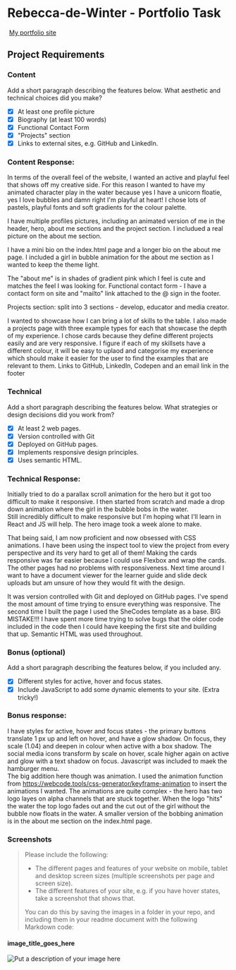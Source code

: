 #  Rebecca-de-Winter - Portfolio Task
​
[My portfolio site](https://rebecca-de-winter.github.io/)
​
## Project Requirements

### Content
 Add a short paragraph describing the features below. What aesthetic and technical choices did you make? 
- [x] At least one profile picture
- [x] Biography (at least 100 words)
- [x] Functional Contact Form
- [x] "Projects" section
- [x] Links to external sites, e.g. GitHub and LinkedIn.
​
### Content Response:
In terms of the overall feel of the website, I wanted an active and playful feel that shows off my creative side. For this reason I wanted to have my animated character play in the water because yes I have a unicorn floatie, yes I love bubbles and damn right I'm playful at heart!  I chose lots of pastels, playful fonts and soft gradients for the colour palette. <br>

I have multiple profiles pictures, including an animated version of me in the header, hero, about me sections and the project section. I includued a real picture on the about me section. <br>

I have a mini bio on the index.html page and a longer bio on the about me page. I included a girl in bubble animation for the about me section as I wanted to keep the theme light. 

The "about me" is in shades of gradient pink which I feel is cute and matches the feel I was looking for. 
Functional contact form - I have a contact form on site and "mailto" link attached to the @ sign in the footer.

Projects section: split into 3 sections - develop, educator and media creator. 

I wanted to showcase how I can bring a lot of skills to the table. I also made a projects page with three example types for each that showcase the depth of my experience. I chose cards because they define different projects easily and are very responsive. 
I figure if each of my skillsets have a different colour, it will be easy to uplaod and categorise my experience which should make it easier for the user to find the examples that are relevant to them.  Links to GitHub, LinkedIn, Codepen and an email link in the footer<br>


### Technical
 Add a short paragraph describing the features below. What strategies or design decisions did you work from? 
- [x] At least 2 web pages.
- [x] Version controlled with Git
- [x] Deployed on GitHub pages.
- [x] Implements responsive design principles.
- [x] Uses semantic HTML.

### Technical Response: 
Initially tried to do a parallax scroll animation for the hero but it got too difficult to make it responsive. I then started from scratch and made a drop down animation where the girl in the bubble bobs in the water.  
Still incredibly difficult to make responsive but I'm hoping what I'll learn in React and JS will help. 
The hero image took a week alone to make. 

That being said, I am now proficient and now obsessed with CSS animations. I have been using the inspect tool to view the project from every perspective and its very hard to get all of them! Making the cards responsive was far easier because I could use Flexbox and wrap the cards. The other pages had no problems with responsiveness. Next time around I want to have a document viewer for the learner guide and slide deck uploads but am unsure of how they would fit with the design.  <br>

It was version controlled with Git and deployed on GitHub pages. I've spend the most amount of time trying to ensure everything was responsive. The second time I built the page I used the SheCodes template as a base. BIG MISTAKE!!! I have spent more time trying to solve bugs that the older code included in the code then I could have keeping the first site and building that up. Semantic HTML was used throughout. 

### Bonus (optional)
 Add a short paragraph describing the features below, if you included any. 
- [x] Different styles for active, hover and focus states.
- [x] Include JavaScript to add some dynamic elements to your site. (Extra tricky!)
​
### Bonus response: 
I have styles for active, hover and focus states - the primary buttons translate 1 px up and left on hover, and have a glow shadow. On focus, they scale (1.04) and deepen in colour when active with a box shadow. 
The social media icons transform by scale on hover, scale higher again on active and glow with a text shadow on focus. Javascript was included to maek the hamburger menu.  
The big addition here though was animation. I used the animation function from https://webcode.tools/css-generator/keyframe-animation to insert the animations I wanted. The animations are quite complex - the hero has two logo layes on alpha channels that are stuck together. When the logo "hits" the water the top logo fades out and the cut out of the girl without the bubble now floats in the water. A smaller version of the bobbing animation is in the about me section on the index.html page. 

### Screenshots
> Please include the following:
> - The different pages and features of your website on mobile, tablet and desktop screen sizes (multiple screenshots per page and screen size).
> - The different features of your site, e.g. if you have hover states, take a screenshot that shows that.  
> 
> You can do this by saving the images in a folder in your repo, and including them in your readme document with the following Markdown code: 

####  image_title_goes_here 
![Put a description of your image here](./relative_path_to_file)
